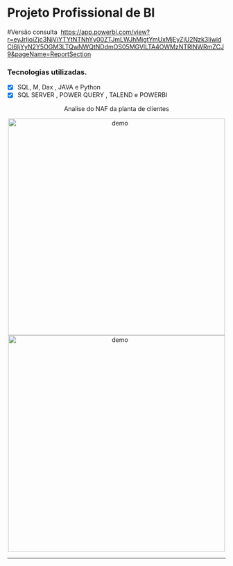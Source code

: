 # Projeto Profissional de BI
#Versão consulta 
https://app.powerbi.com/view?r=eyJrIjoiZjc3NjViYTYtNTNhYy00ZTJmLWJhMjgtYmUxMjEyZjU2Nzk3IiwidCI6IjYyN2Y5OGM3LTQwNWQtNDdmOS05MGVlLTA4OWMzNTRlNWRmZCJ9&pageName=ReportSection


### Tecnologias utilizadas.
- [x] SQL, M, Dax , JAVA e Python
- [x] SQL SERVER , POWER QUERY , TALEND e POWERBI

<p align="center">Analise do NAF da planta de clientes</p>

<div align="center">
  <img src="https://i.ibb.co/vcjrcvY/Exe1.png" alt="demo" height="500">
</div>
<div align="center">
  <img src="https://i.ibb.co/3c3Gjqv/Exe2.png" alt="demo" height="500">
</div>
<hr />
